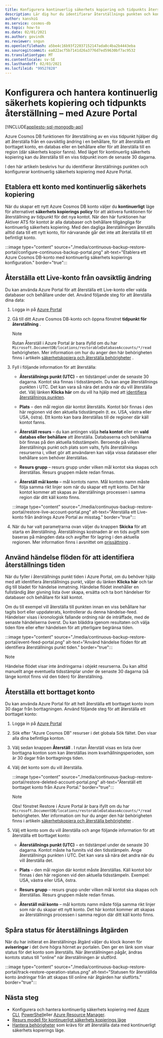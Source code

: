 ```yaml
---
title: Konfigurera kontinuerlig säkerhets kopiering och tidpunkts återställning med Azure Portal i Azure Cosmos DB.
description: Lär dig hur du identifierar återställnings punkten och konfigurerar kontinuerlig säkerhets kopiering med Azure Portal. Det visar hur du återställer ett Live-och borttaget konto.
author: kanshiG
ms.service: cosmos-db
ms.topic: how-to
ms.date: 02/01/2021
ms.author: govindk
ms.reviewer: sngun
ms.openlocfilehash: a5be4c16b93f22037152147ada8c4ba2b4443eba
ms.sourcegitcommit: ea822acf5b7141d26a3776d7ed59630bf7ac9532
ms.translationtype: MT
ms.contentlocale: sv-SE
ms.lasthandoff: 02/03/2021
ms.locfileid: "99527828"
---
```

# <a name="configure-and-manage-continuous-backup-and-point-in-time-restore---using-azure-portal"></a>Konfigurera och hantera kontinuerlig säkerhets kopiering och tidpunkts återställning – med Azure Portal
[!INCLUDE[appliesto-sql-mongodb-api](includes/appliesto-sql-mongodb-api.md)]

Azure Cosmos DB funktionen för återställning av en viss tidpunkt hjälper dig att återställa från en oavsiktlig ändring i en behållare, för att återställa ett borttaget konto, en databas eller en behållare eller för att återställa till en region (där säkerhets kopior fanns). Med läget för kontinuerlig säkerhets kopiering kan du återställa till en viss tidpunkt inom de senaste 30 dagarna.

I den här artikeln beskrivs hur du identifierar återställnings punkten och konfigurerar kontinuerlig säkerhets kopiering med Azure Portal.

## <a name="provision-an-account-with-continuous-backup"></a><a id="provision"></a>Etablera ett konto med kontinuerlig säkerhets kopiering

När du skapar ett nytt Azure Cosmos DB konto väljer du **kontinuerligt** läge för alternativet **säkerhets kopierings policy** för att aktivera funktionen för återställning av tidpunkt för det nya kontot. När den här funktionen har Aktiver ATS för kontot är alla databaser och behållare tillgängliga för kontinuerlig säkerhets kopiering. Med den dagliga återställningen återställs alltid data till ett nytt konto, för närvarande går det inte att återställa till ett befintligt konto.

:::image type="content" source="./media/continuous-backup-restore-portal/configure-continuous-backup-portal.png" alt-text="Etablera ett Azure Cosmos DB-konto med kontinuerlig säkerhets kopierings konfiguration." border="true":::

## <a name="restore-a-live-account-from-accidental-modification"></a><a id="restore-live-account"></a>Återställa ett Live-konto från oavsiktlig ändring

Du kan använda Azure Portal för att återställa ett Live-konto eller valda databaser och behållare under det. Använd följande steg för att återställa dina data:

1. Logga in på [Azure Portal](https://portal.azure.com/)
1. Gå till ditt Azure Cosmos DB-konto och öppna fönstret **tidpunkt för återställning** .

   > [!NOTE]
   > Rutan Återställ i Azure Portal är bara ifylld om du har `Microsoft.DocumentDB/locations/restorableDatabaseAccounts/*/read` behörigheten. Mer information om hur du anger den här behörigheten finns i artikeln [säkerhetskopiera och återställa behörigheter](continuous-backup-restore-permissions.md) .

1. Fyll i följande information för att återställa:

   * **Återställnings punkt (UTC)** – en tidstämpel under de senaste 30 dagarna. Kontot ska finnas i tidsstämpeln. Du kan ange återställnings punkten i UTC. Det kan vara så nära det andra när du vill återställa det. Välj länken **Klicka här** om du vill ha hjälp med att [identifiera återställnings punkten](#event-feed).

   * **Plats** – den mål region där kontot återställs. Kontot bör finnas i den här regionen vid den aktuella tidsstämpeln (t. ex. USA, västra eller USA, östra). Ett konto kan bara återställas till de regioner där käll kontot fanns.

   * **Återställ resurs** – du kan antingen välja **hela kontot** eller en **vald databas eller behållare** att återställa. Databaserna och behållarna bör finnas på den aktuella tidsstämpeln. Beroende på vilken återställnings punkt och plats som valts, fylls återställnings resurserna i, vilket gör att användaren kan välja vissa databaser eller behållare som behöver återställas.

   * **Resurs grupp** – resurs grupp under vilken mål kontot ska skapas och återställas. Resurs gruppen måste redan finnas.

   * **Återställ mål konto** – mål kontots namn. Mål kontots namn måste följa samma rikt linjer som när du skapar ett nytt konto. Det här kontot kommer att skapas av återställnings processen i samma region där ditt käll konto finns.
 
   :::image type="content" source="./media/continuous-backup-restore-portal/restore-live-account-portal.png" alt-text="Återställa ett Live-konto från ändrings Azure Portal av misstag." border="true":::

1. När du har valt parametrarna ovan väljer du knappen **Skicka** för att starta en återställning. Återställnings kostnaden är en tids avgift som baseras på mängden data och avgifter för lagring i den aktuella regionen. Mer information finns i avsnittet om [prissättning](continuous-backup-restore-introduction.md#continuous-backup-pricing) .

## <a name="use-event-feed-to-identify-the-restore-time"></a><a id="event-feed"></a>Använd händelse flöden för att identifiera återställnings tiden

När du fyller i återställnings punkt tiden i Azure Portal, om du behöver hjälp med att identifiera återställnings punkt, väljer du länken **Klicka här** och tar dig till bladet för händelse inmatning. Händelse flödet innehåller en fullständig åter givning lista över skapa, ersätta och ta bort händelser för databaser och behållare för käll kontot. 

Om du till exempel vill återställa till punkten innan en viss behållare har tagits bort eller uppdaterats, kontrollerar du denna händelse-feed. Händelser visas i kronologisk fallande ordning när de inträffade, med de senaste händelserna överst. Du kan bläddra igenom resultaten och välja tiden före eller efter händelsen för att ytterligare begränsa tiden.

:::image type="content" source="./media/continuous-backup-restore-portal/event-feed-portal.png" alt-text="Använd händelse flöden för att identifiera återställnings punkt tiden." border="true":::

> [!NOTE]
> Händelse flödet visar inte ändringarna i objekt resurserna. Du kan alltid manuellt ange eventuella tidsstämplar under de senaste 30 dagarna (så länge kontot finns vid den tiden) för återställning.

## <a name="restore-a-deleted-account"></a><a id="restore-deleted-account"></a>Återställa ett borttaget konto

Du kan använda Azure Portal för att helt återställa ett borttaget konto inom 30 dagar från borttagningen. Använd följande steg för att återställa ett borttaget konto:

1. Logga in på [Azure Portal](https://portal.azure.com/)
1. Sök efter "Azure Cosmos DB" resurser i det globala Sök fältet. Den visar alla dina befintliga konton.
1. Välj sedan knappen **Återställ** . I rutan Återställ visas en lista över borttagna konton som kan återställas inom kvarhållningsperioden, som är 30 dagar från borttagnings tiden.
1. Välj det konto som du vill återställa.

   :::image type="content" source="./media/continuous-backup-restore-portal/restore-deleted-account-portal.png" alt-text="Återställ ett borttaget konto från Azure Portal." border="true":::

   > [!NOTE]
   > Obs! fönstret Restore i Azure Portal är bara ifyllt om du har `Microsoft.DocumentDB/locations/restorableDatabaseAccounts/*/read` behörigheten. Mer information om hur du anger den här behörigheten finns i artikeln [säkerhetskopiera och återställa behörigheter](continuous-backup-restore-permissions.md) .

1. Välj ett konto som du vill återställa och ange följande information för att återställa ett borttaget konto:

   * **Återställnings punkt (UTC)** – en tidstämpel under de senaste 30 dagarna. Kontot måste ha funnits vid den tidsstämpeln. Ange återställnings punkten i UTC. Det kan vara så nära det andra när du vill återställa det.

   * **Plats** – den mål region där kontot måste återställas. Käll kontot bör finnas i den här regionen vid den aktuella tidsstämpeln. Exempel: USA, västra eller USA, östra.  

   * **Resurs grupp** – resurs grupp under vilken mål kontot ska skapas och återställas. Resurs gruppen måste redan finnas.

   * **Återställ mål konto** – mål kontots namn måste följa samma rikt linjer som när du skapar ett nytt konto. Det här kontot kommer att skapas av återställnings processen i samma region där ditt käll konto finns.

## <a name="track-the-status-of-restore-operation"></a><a id="track-restore-status"></a>Spåra status för återställnings åtgärden

När du har initierat en återställnings åtgärd väljer du klock ikonen för **aviseringar** i det övre högra hörnet av portalen. Den ger en länk som visar status för det konto som återställs. När återställningen pågår, ändras kontots status till "online" när återställningen är slutförd.

:::image type="content" source="./media/continuous-backup-restore-portal/track-restore-operation-status.png" alt-text="Statusen för återställda konto ändringar från att skapas till online när åtgärden har slutförts." border="true":::

## <a name="next-steps"></a>Nästa steg

* Konfigurera och hantera kontinuerlig säkerhets kopiering med [Azure CLI](continuous-backup-restore-command-line.md), [PowerShell](continuous-backup-restore-powershell.md)eller [Azure Resource Manager](continuous-backup-restore-template.md).
* [Resurs modell för kontinuerligt säkerhets kopierings läge](continuous-backup-restore-resource-model.md)
* [Hantera behörigheter](continuous-backup-restore-permissions.md) som krävs för att återställa data med kontinuerligt säkerhets kopierings läge.
